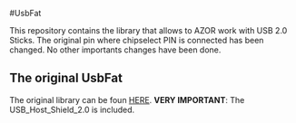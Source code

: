 #UsbFat

This repository contains the library that allows to AZOR work with USB 2.0 Sticks. The original pin where chipselect PIN is connected has been changed. No other importants changes have been done.

## The original UsbFat

The original library can be foun [HERE](https://github.com/greiman/UsbFat). **VERY IMPORTANT**: The USB_Host_Shield_2.0 is included.
